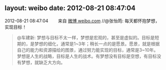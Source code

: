 layout: weibo
date: 2012-08-21 08:47:04
---
<meta name="referrer" content="no-referrer" />

2012-08-21 08:47:04  &nbsp;&nbsp;&nbsp;&nbsp;&nbsp;&nbsp; 来自 <a href="http://weibo.com/" rel="nofollow">微博 weibo.com</a>
//@张怡筠: 每天都怀抱梦想，实现目标！
>  @车建新: 梦想与目标不太一样，梦想是宏观的，甚至是虚拟的。目标是短期的，是梦想的细化，通常是1~3年；稍长一点的是愿景。愿景，就是根据自己的能力和资源描绘的图景，通过努力能实现的目标，通常是3~10年。梦想是人生的战略，目标是人生的战术。有梦想没有目标是空想，有目标没有梦想，就缺乏大方向。 ​​​
